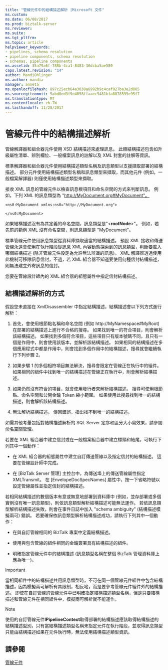 ```yaml
---
title: "管線元件中的結構描述解析 |Microsoft 文件"
ms.custom: 
ms.date: 06/08/2017
ms.prod: biztalk-server
ms.reviewer: 
ms.suite: 
ms.tgt_pltfrm: 
ms.topic: article
helpviewer_keywords:
- pipelines, schema resolution
- pipeline components, schema resolution
- schemas, pipeline components
ms.assetid: 35a79a6f-788b-4ca1-8483-36dcba5ae580
caps.latest.revision: "14"
author: MandiOhlinger
ms.author: mandia
manager: anneta
ms.openlocfilehash: 897c25ecb64a3038a6992b9c4caf927ba3e2d805
ms.sourcegitcommit: 5abd0ed3f9e4858ffaaec5481bfa8878595e95f7
ms.translationtype: MT
ms.contentlocale: zh-TW
ms.lasthandoff: 11/28/2017
---
```

# <a name="schema-resolution-in-pipeline-components"></a>管線元件中的結構描述解析
管線解譯器和組合器元件使用 XSD 結構描述來處理訊息。 此類結構描述包含如升級屬性清單、辨別欄位、一般檔案訊息的註解以及 XML 封套的註解等資訊。  
  
 標準解譯器和組合器元件使用結構描述類型名稱及訊息類型以支援擷取部署的結構描述。 部分元件使用結構描述類型名稱和訊息類型來擷取，而其他元件 (例如，一般檔案解譯器) 則僅使用結構描述類型來擷取。  
  
 接收 XML 訊息的管線元件以檢查訊息根項目和命名空間的方式來判斷訊息。 例如，下列 XML 的訊息類型為 "http://MyDocument.org#MyDocument"。  
  
```  
<ns0:MyDocument xmlns:ns0="http://MyDocument.org">  
  
</ns0:MyDocument>  
```  
  
 如果結構描述沒有為其定義的命名空間，訊息類型是"\<**rootNode**\>"。 例如，若先前的範例 XML 沒有命名空間，則訊息類型是 "MyDocument"。  
  
 標準管線元件使用訊息類型從資料庫擷取適當的結構描述。 預設 XML 接收和傳送管線永遠會使用在執行階段從訊息 XML 內容動態探索到的訊息類型，判斷要載入哪個結構描述 (除非管線元件設定為允許無法辨識的訊息)。 XML 解譯器透過使用此機制可移除訊息信封，不過，若 XML 組合器不知道要使用何種信封結構描述，則無法建立外寄訊息的信封。  
  
 您要在管線設計師內的 XML 組合器的組態屬性中指定信封結構描述。  
  
## <a name="how-schemas-are-resolved"></a>結構描述解析的方式  
 假設您未直接在 XmlDisassembler 中指定結構描述，結構描述會以下列方式進行解析：  
  
1.  首先，會使用根節點名稱和命名空間 (例如 http://MyNamespace#MyRoot) 在部署的結構描述上進行不合格的搜尋。 如果找到唯一的符合項目，則會解析該結構描述。 如果找到多個符合項目，這些項目只有版本號碼不同，且只有一個是作用中，則會使用該版本，並解析該結構描述。 如果相同的結構描述在多個應用程式中都是作用中，則會找到多個作用中的結構描述，搜尋就會繼續執行下列步驟 2。  
  
2.  如果步驟 1 的多個相符項目無法解決，搜尋會限定在管線正在執行中的組件。 如果相同的組件中找到唯一的結構描述在管線正在執行中，則會解析結構描述。  
  
3.  如果仍然沒有符合的項目，就會使用發行者來解析結構描述。 搜尋可使用根節點、命名空間和公開金鑰 Token 縮小範圍。 如果使用此搜尋找到唯一的結構描述，則會解析該結構描述。  
  
4.  無法解析結構描述。 傳回錯誤，指出找不到唯一的結構描述。  
  
 如需其他考量包括對結構描述解析的 SQL Server 定序和區分大小寫效果，請參閱[命名空間管理](../core/namespace-management.md)。  
  
 若要在 XML 組合器中建立信封或在一般檔案組合器中建立標頭和結尾，可執行下列其中一個動作：  
  
-   在 XML 組合器的組態屬性中建立自訂傳送管線以及指定信封的結構描述。 這要在管線設計師中完成。  
  
-   在 [BizTalk Server 管理] 主控台中，為傳送埠上的傳送管線屬性指定 XMLTransmit。 在 [EnvelopeDocSpecNames] 屬性中，按一下省略符號以設定管線屬性並指定信封的結構描述。  
  
 若相同結構描述的數個版本有意或無意地部署到資料庫中 (例如，並存部署或多個實例沒有唯一訊息類型)，則依訊息類型解析結構描述可能無法運作。 若依訊息類型解析結構描述失敗，則會在事件日誌中加入 "schema ambiguity" (結構描述模擬兩可) 錯誤。 若要確保依訊息類型解析結構描述成功，請執行下列其中一個動作：  
  
-   在與自訂管線相同的 BizTalk 專案中定義結構描述。  
  
-   使用與包含管線的組件相同的金鑰簽署具有結構描述的組件。  
  
-   明確指定管線元件中的結構描述 (訊息類型名稱在整個 BizTalk 管理資料庫上應為唯一)。  
  
> [!IMPORTANT]
>  當相同組件中的結構描述共用訊息類型時，不可在同一個管線元件組件中包含結構描述，因為模擬兩可解析有其限制，相反地，而是要參考管線元件組件外的結構描述。 即使在自訂管線的管線元件中已明確指定結構描述類型名稱，但是只要結構描述和管線元件在相同組件中，模擬兩可解析就不能運作。  
  
> [!NOTE]
>  使用的自訂管線元件**IPipelineContext**取得部署的結構描述應該取得結構描述的結構描述型別，只有當結構描述類型名稱未指定元件在執行階段，並取得訊息類型只能由結構描述如果在元件執行時，無法使用結構描述類型資訊。  
  
## <a name="see-also"></a>請參閱  
 [管線元件](../core/pipeline-components.md)